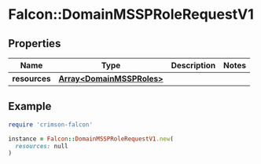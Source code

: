 # Falcon::DomainMSSPRoleRequestV1

## Properties

| Name | Type | Description | Notes |
| ---- | ---- | ----------- | ----- |
| **resources** | [**Array&lt;DomainMSSPRoles&gt;**](DomainMSSPRoles.md) |  |  |

## Example

```ruby
require 'crimson-falcon'

instance = Falcon::DomainMSSPRoleRequestV1.new(
  resources: null
)
```

